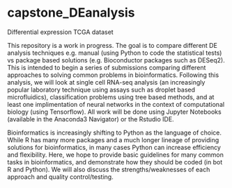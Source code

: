 # capstone_DEanalysis
Differential expression TCGA dataset

This repository is a work in progress. The goal is to compare different DE analysis techniques e.g. manual (using Python to code the statistical tests) vs package based solutions (e.g. Bioconductor packages such as DESeq2). This is intended to begin a series of submissions comparing different approaches to solving common problems in bioinformatics. Following this analysis, we will look at single cell RNA-seq analysis (an increasingly popular laboratory technique using assays such as droplet based microfluidics), classification problems using tree based methods, and at least one implimentation of neural networks in the context of computational biology (using Tensorflow). All work will be done using Jupyter Notebooks (available in the Anaconda3 Navigator) or the Rstudio IDE. 

Bioinformatics is increasingly shifting to Python as the language of choice. While R has many more packages and a much longer lineage of providing solutions for bioinformatics, in many cases Python can increase efficiency and flexibility. Here, we hope to provide basic guidelines for many common tasks in bioinformatics, and demonstrate how they should be coded (in bot R and Python). We  will also discuss the strengths/weaknesses of each approach and quality control/testing.

